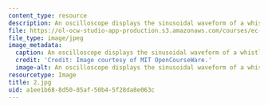 ```yaml
---
content_type: resource
description: An oscilloscope displays the sinusoidal waveform of a whistling sound.
file: https://ol-ocw-studio-app-production.s3.amazonaws.com/courses/ec-s06-practical-electronics-fall-2004/a1ee1b688d5085af50b45f28da8e063c_2.jpg
file_type: image/jpeg
image_metadata:
  caption: An oscilloscope displays the sinusoidal waveform of a whistling sound.
  credit: 'Credit: Image courtesy of MIT OpenCourseWare.'
  image-alt: An oscilloscope displays the sinusoidal waveform of a whistling sound.
resourcetype: Image
title: 2.jpg
uid: a1ee1b68-8d50-85af-50b4-5f28da8e063c
---
```

